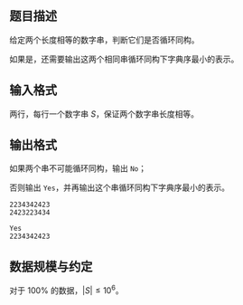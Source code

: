 ## 题目描述

给定两个长度相等的数字串，判断它们是否循环同构。

如果是，还需要输出这两个相同串循环同构下字典序最小的表示。

## 输入格式

两行，每行一个数字串 $S$，保证两个数字串长度相等。

## 输出格式

如果两个串不可能循环同构，输出 `No`；

否则输出 `Yes`，并再输出这个串循环同构下字典序最小的表示。



```input1
2234342423
2423223434
```

```output1
Yes
2234342423
```



## 数据规模与约定

对于 $100\%$ 的数据，$|S|\leq 10^6$。

